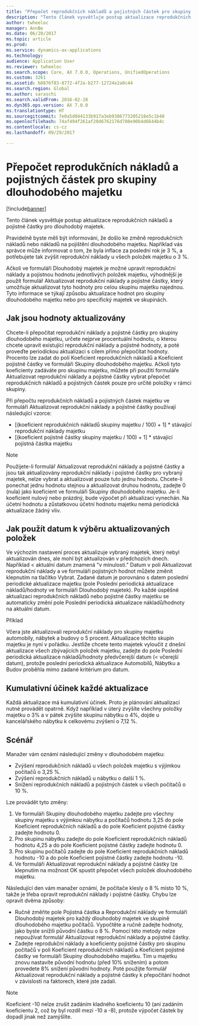 ```yaml
---
title: "Přepočet reprodukčních nákladů a pojistných částek pro skupiny dlouhodobého majetku"
description: "Tento článek vysvětluje postup aktualizace reprodukčních nákladů a pojistné částky pro dlouhodobý majetek."
author: twheeloc
manager: AnnBe
ms.date: 06/20/2017
ms.topic: article
ms.prod: 
ms.service: dynamics-ax-applications
ms.technology: 
audience: Application User
ms.reviewer: twheeloc
ms.search.scope: Core, AX 7.0.0, Operations, UnifiedOperations
ms.custom: 3261
ms.assetid: b8876f83-8772-4f2a-b277-12724e2a0c44
ms.search.region: Global
ms.author: saraschi
ms.search.validFrom: 2016-02-28
ms.dyn365.ops.version: AX 7.0.0
ms.translationtype: HT
ms.sourcegitcommit: 7e0a5d044133b917a3eb9386773205218e5c1b40
ms.openlocfilehash: 74af494f261af20d6762176d780e90b4d6644b4c
ms.contentlocale: cs-cz
ms.lasthandoff: 09/29/2017

---
```


# <a name="recalculate-replacement-costs-and-insured-values-for-fixed-asset-groups"></a>Přepočet reprodukčních nákladů a pojistných částek pro skupiny dlouhodobého majetku

[!include[banner](../includes/banner.md)]


Tento článek vysvětluje postup aktualizace reprodukčních nákladů a pojistné částky pro dlouhodobý majetek.

Pravidelně byste měli být informováni, že došlo ke změně reprodukčních nákladů nebo nákladů na pojištění dlouhodobého majetku. Například vás správce může informovat o tom, že byla inflace za poslední rok je 3 %, a potřebujete tak zvýšit reprodukční náklady u všech položek majetku o 3 %. 

Ačkoli ve formuláři Dlouhodobý majetek je možné upravit reprodukční náklady a pojistnou hodnotu jednotlivých položek majetku, výhodnější je použít formulář Aktualizovat reprodukční náklady a pojistné částky, který umožňuje aktualizovat tyto hodnoty pro celou skupinu majetku najednou. Tyto informace se týkají způsobu aktualizace hodnot pro skupiny dlouhodobého majetku nebo pro specifický majetek ve skupinách.

## <a name="how-values-are-updated"></a> Jak jsou hodnoty aktualizovány
Chcete-li přepočítat reprodukční náklady a pojistné částky pro skupiny dlouhodobého majetku, určete nejprve procentuální hodnotu, o kterou chcete upravit existující reprodukční náklady a pojistné hodnoty, a poté proveďte periodickou aktualizaci s cílem přímo přepočítat hodnoty. Procento lze zadat do polí Koeficient reprodukčních nákladů a Koeficient pojistné částky ve formuláři Skupiny dlouhodobého majetku. Ačkoli tyto koeficienty zadáváte pro skupinu majetku, můžete při použití formuláře Aktualizovat reprodukční náklady a pojistné částky vybrat přepočet reprodukčních nákladů a pojistných částek pouze pro určité položky v rámci skupiny. 

Při přepočtu reprodukčních nákladů a pojistných částek majetku ve formuláři Aktualizovat reprodukční náklady a pojistné částky používají následující vzorce:

-   \[(koeficient reprodukčních nákladů skupiny majetku / 100) + 1\] \* stávající reprodukční náklady majetku
-   \[(koeficient pojistné částky skupiny majetku / 100) + 1\] \* stávající pojistná částka majetku

> [!NOTE] 
> Použijete-li formulář Aktualizovat reprodukční náklady a pojistné částky a jsou tak aktualizovány reprodukční náklady i pojistné částky pro vybraný majetek, nelze vybrat a aktualizovat pouze tuto jednu hodnotu. Chcete-li ponechat jednu hodnotu stejnou a aktualizovat druhou hodnotu, zadejte 0 (nula) jako koeficient ve formuláři Skupiny dlouhodobého majetku. Je-li koeficient nulový nebo prázdný, bude výpočet při aktualizaci vynechán. Na účetní hodnotu a zůstatkovou účetní hodnotu majetku nemá periodická aktualizace žádný vliv. 

## <a name="how-to-use-a-date-to-select-which-items-to-update"></a> Jak použít datum k výběru aktualizovaných položek
Ve výchozím nastavení proces aktualizuje vybraný majetek, který nebyl aktualizován dnes, ale mohl být aktualizován v předchozích dnech. Například &lt; aktuální datum znamená "v minulosti." Datum v poli Aktualizovat reprodukční náklady a ve formuláři pojistných hodnot můžete změnit klepnutím na tlačítko Vybrat. Zadané datum je porovnáno s datem poslední periodické aktualizace majetku (pole Poslední periodická aktualizace nákladů/hodnoty ve formuláři Dlouhodobý majetek). Po každé úspěšné aktualizaci reprodukčních nákladů nebo pojistné částky majetku se automaticky změní pole Poslední periodická aktualizace nákladů/hodnoty na aktuální datum. 

Příklad 

Včera jste aktualizovali reprodukční náklady pro skupiny majetku automobily, nábytek a budovy o 5 procent. Aktualizace těchto skupin majetku je nyní v pořádku. Jestliže chcete tento majetek vyloučit z dnešní aktualizace všech zbývajících položek majetku, zadejte do pole Poslední periodická aktualizace nákladů/hodnoty předvčerejší datum (&lt; včerejší datum), protože poslední periodická aktualizace Automobilů, Nábytku a Budov proběhla mimo zadané kritérium pro datum.

## <a name="cumulative-effect-of-each-update"></a> Kumulativní účinek každé aktualizace
Každá aktualizace má kumulativní účinek. Proto je plánování aktualizací nutné provádět opatrně. Když například v úterý zvýšíte všechny položky majetku o 3% a v pátek zvýšíte skupinu nábytku o 4%, dojde u kancelářského nábytku k celkovému zvýšení o 7,12 %.

## <a name="scenario"></a>Scénář
Manažer vám oznámí následující změny v dlouhodobém majetku:
-   Zvýšení reprodukčních nákladů u všech položek majetku s výjimkou počítačů o 3,25 %.
-   Zvýšení reprodukčních nákladů u nábytku o další 1 %.
-   Snížení reprodukčních nákladů a pojistných částek u všech počítačů o 10 %.

Lze provádět tyto změny:
1.  Ve formuláři Skupiny dlouhodobého majetku zadejte pro všechny skupiny majetku s výjimkou nábytku a počítačů hodnotu 3,25 do pole Koeficient reprodukčních nákladů a do pole Koeficient pojistné částky zadejte hodnotu 0.
2.  Pro skupinu nábytku zadejte do pole Koeficient reprodukčních nákladů hodnotu 4,25 a do pole Koeficient pojistné částky zadejte hodnotu 0.
3.  Pro skupinu počítačů zadejte do pole Koeficient reprodukčních nákladů hodnotu -10 a do pole Koeficient pojistné částky zadejte hodnotu -10.
4.  Ve formuláři Aktualizovat reprodukční náklady a pojistné částky lze klepnutím na možnost OK spustit přepočet všech položek dlouhodobého majetku.

Následující den vám manažer oznámí, že počítače klesly o 8 % místo 10 %, takže je třeba opravit reprodukční náklady i pojistné částky. Chybu lze opravit dvěma způsoby:
-   Ručně změňte pole Pojistná částka a Reprodukční náklady ve formuláři Dlouhodobý majetek pro každý dlouhodobý majetek ve skupině dlouhodobého majetku počítačů. Vypočtěte a ručně zadejte hodnoty, jako byste snížili původní částku o 8 %. Pomocí této metody nelze nepoužívat formulář Aktualizovat reprodukční náklady a pojistné částky.
-   Zadejte reprodukční náklady a koeficienty pojistné částky pro skupinu počítačů v poli Koeficient reprodukčních nákladů a Koeficient pojistné částky ve formuláři Skupiny dlouhodobého majetku. Tím u majetku znovu nastavíte původní hodnotu (před 10% snížením) a potom provedete 8% snížení původní hodnoty. Poté použijte formulář Aktualizovat reprodukční náklady a pojistné částky k přepočítání hodnot v závislosti na faktorech, které jste zadali.

> [!NOTE]  
> Koeficient -10 nelze zrušit zadáním kladného koeficientu 10 (ani zadáním koeficientu 2, což by byl rozdíl mezi -10 a -8), protože výpočet částek by dopadl jinak než zamýšlíte. 






